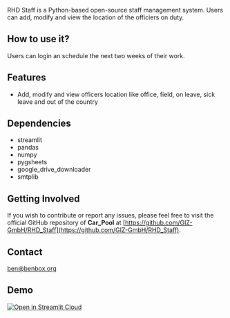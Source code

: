 RHD Staff is a Python-based open-source staff management system. Users can add, modify and view the location of the officiers on duty.

## How to use it?
Users can login an schedule the next two weeks of their work.

## Features
- Add, modify and view officers location like office, field, on leave, sick leave and out of the country

## Dependencies
- streamlit
- pandas
- numpy
- pygsheets
- google_drive_downloader
- smtplib

## Getting Involved
If you wish to contribute or report any issues, please feel free to visit the official GitHub repository of **Car_Pool** at [https://github.com/GIZ-GmbH/RHD_Staff](https://github.com/GIZ-GmbH/RHD_Staff).

## Contact
[ben@benbox.org](ben@benbox.org)

## Demo
[![Open in Streamlit Cloud][share_badge]][share_link]

[share_badge]: https://static.streamlit.io/badges/streamlit_badge_black_white.svg
[share_link]: https://rhdstaff.streamlit.app

